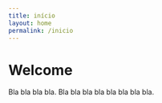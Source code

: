 ```yaml
---
title: início
layout: home
permalink: /inicio
---
```


# Welcome

Bla bla bla bla. Bla bla bla bla bla bla bla bla.
